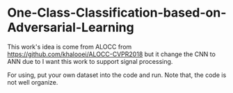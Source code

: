 # One-Class-Classification-based-on-Adversarial-Learning

This work's idea is come from ALOCC from https://github.com/khalooei/ALOCC-CVPR2018 but it change the CNN to ANN due to I want this work to support signal processing.

For using, put your own dataset into the code and run. 
Note that, the code is not well organize. 
